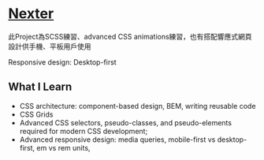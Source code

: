 # [Nexter](https://ooospooky.github.io/Nexter/)



此Project為SCSS練習、advanced CSS animations練習，也有搭配響應式網頁設計供手機、平板用戶使用

Responsive design: Desktop-first




## What I Learn
* CSS architecture: component-based design, BEM, writing reusable code
* CSS Grids
* Advanced CSS selectors, pseudo-classes, and pseudo-elements required for modern CSS development;
* Advanced responsive design: media queries, mobile-first vs desktop-first, em vs rem units,

